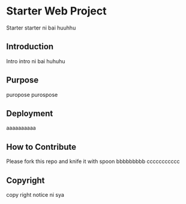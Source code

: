 # Starter Web Project
Starter starter ni bai huuhhu
## Introduction
Intro intro ni bai huhuhu
## Purpose 
puropose purospose
## Deployment
aaaaaaaaaa
## How to Contribute
Please fork this repo and knife it with spoon
bbbbbbbbb
ccccccccccc
## Copyright
copy right notice ni sya
